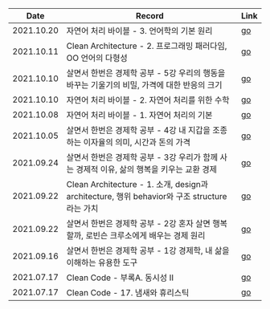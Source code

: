 | Date       | Record                                                       | Link                                                         |
| ---------- | ------------------------------------------------------------ | ------------------------------------------------------------ |
| 2021.10.20 | 자연어 처리 바이블 - 3. 언어학의 기본 원리                   | [go](https://github.com/ruslanlvivsky/TIL/blob/main/book/natural-language-processing-bible/chapter03.md) |
| 2021.10.11 | Clean Architecture - 2. 프로그래밍 패러다임, OO 언어의 다형성 | [go](https://github.com/ruslanlvivsky/TIL/blob/main/book/Clean_Architecture/02_programming_paradigm.md) |
| 2021.10.10 | 살면서 한번은 경제학 공부 - 5강 우리의 행동을 바꾸는 기울기의 비밀, 가격에 대한 반응의 크기 | [go](https://github.com/jinsuSang/TIL/blob/main/book/studying_economics_once_in_my_life/studying_economics_once_in_my_life.md) |
| 2021.10.10 | 자연어 처리 바이블 - 2. 자연어 처리를 위한 수학              | [go](https://github.com/ruslanlvivsky/TIL/blob/main/book/natural-language-processing-bible/chapter02.md) |
| 2021.10.08 | 자연어 처리 바이블 - 1. 자연어 처리의 기본                   | [go](https://github.com/ruslanlvivsky/TIL/blob/main/book/natural-language-processing-bible/chapter01.md) |
| 2021.10.05 | 살면서 한번은 경제학 공부 - 4강 내 지갑을 조종하는 이자율의 의미, 시간과 돈의 가격 | [go](https://github.com/jinsuSang/TIL/blob/main/book/studying_economics_once_in_my_life/studying_economics_once_in_my_life.md) |
| 2021.09.24 | 살면서 한번은 경제학 공부 - 3강 우리가 함께 사는 경제적 이유, 삶의 행복을 키우는 교환 경제 | [go](https://github.com/jinsuSang/TIL/blob/main/book/studying_economics_once_in_my_life/studying_economics_once_in_my_life.md) |
| 2021.09.22 | Clean Architecture - 1. 소개, design과 architecture, 행위 behavior와 구조 structure 라는 가치 | [go](https://github.com/jinsuSang/TIL/blob/main/book/Clean_Architecture/01_intro.md) |
| 2021.09.22 | 살면서 한번은 경제학 공부 - 2강 혼자 살면 행복할까, 로빈슨 크루소에게 배우는 경제 원리 | [go](https://github.com/jinsuSang/TIL/blob/main/book/studying_economics_once_in_my_life/studying_economics_once_in_my_life.md) |
| 2021.09.16 | 살면서 한번은 경제학 공부 - 1강 경제학, 내 삶을 이해하는 유용한 도구 | [go](https://github.com/jinsuSang/TIL/blob/main/book/studying_economics_once_in_my_life/studying_economics_once_in_my_life.md) |
| 2021.07.17 | Clean Code - 부록A. 동시성 II                                | [go](https://github.com/jinsuSang/TIL/blob/main/book/Clean_Code/%EB%B6%80%EB%A1%9DA.%20%EB%8F%99%EC%8B%9C%EC%84%B1%20II.md) |
| 2021.07.17 | Clean Code - 17. 냄새와 휴리스틱                             | [go](https://github.com/jinsuSang/TIL/blob/main/book/Clean_Code/17.%20%EB%83%84%EC%83%88%EC%99%80%20%ED%9C%B4%EB%A6%AC%EC%8A%A4%ED%8B%B1.md) |


